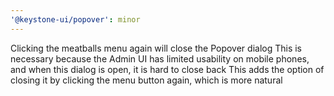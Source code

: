 ```yaml
---
'@keystone-ui/popover': minor
---
```


Clicking the meatballs menu again will close the Popover dialog
This is necessary because the Admin UI has limited usability on mobile phones, and when this dialog is open, it is hard to close back
This adds the option of closing it by clicking the menu button again, which is more natural
